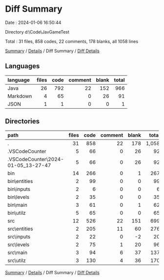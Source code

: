 # Diff Summary

Date : 2024-01-06 16:50:44

Directory d:\\Code\\JavGameTest

Total : 31 files,  858 codes, 22 comments, 178 blanks, all 1058 lines

[Summary](results.md) / [Details](details.md) / Diff Summary / [Diff Details](diff-details.md)

## Languages
| language | files | code | comment | blank | total |
| :--- | ---: | ---: | ---: | ---: | ---: |
| Java | 26 | 792 | 22 | 152 | 966 |
| Markdown | 4 | 65 | 0 | 26 | 91 |
| JSON | 1 | 1 | 0 | 0 | 1 |

## Directories
| path | files | code | comment | blank | total |
| :--- | ---: | ---: | ---: | ---: | ---: |
| . | 31 | 858 | 22 | 178 | 1,058 |
| .VSCodeCounter | 5 | 66 | 0 | 26 | 92 |
| .VSCodeCounter\\2024-01-05_13-27-47 | 5 | 66 | 0 | 26 | 92 |
| bin | 14 | 266 | 0 | 1 | 267 |
| bin\\entities | 2 | 99 | 0 | 0 | 99 |
| bin\\inputs | 2 | 6 | 0 | 0 | 6 |
| bin\\levels | 2 | 35 | 0 | 0 | 35 |
| bin\\main | 3 | 61 | 0 | 1 | 62 |
| bin\\utilz | 5 | 65 | 0 | 0 | 65 |
| src | 12 | 526 | 22 | 151 | 699 |
| src\\entities | 2 | 205 | 11 | 60 | 276 |
| src\\inputs | 2 | 22 | 0 | -2 | 20 |
| src\\levels | 2 | 75 | 1 | 20 | 96 |
| src\\main | 3 | 94 | 6 | 37 | 137 |
| src\\utilz | 3 | 130 | 4 | 36 | 170 |

[Summary](results.md) / [Details](details.md) / Diff Summary / [Diff Details](diff-details.md)